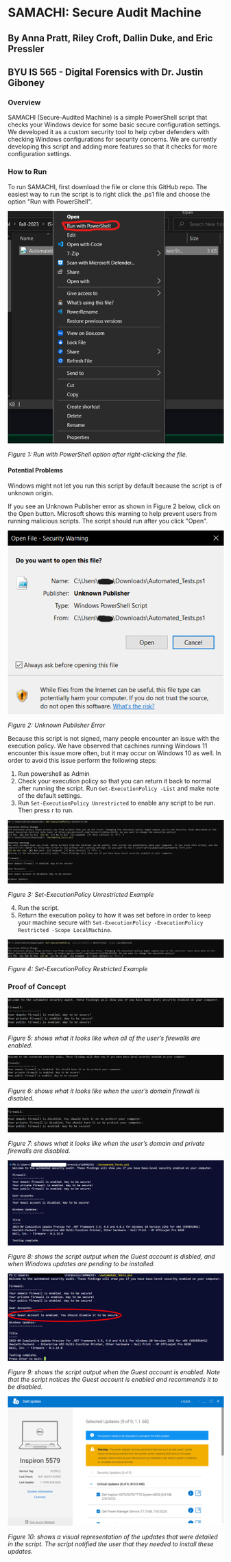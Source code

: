# SAMACHI: Secure Audit Machine
## By Anna Pratt, Riley Croft, Dallin Duke, and Eric Pressler
## BYU IS 565 - Digital Forensics with Dr. Justin Giboney

### Overview
SAMACHI (Secure-Audited Machine) is a simple PowerShell script that checks your Windows device for some basic secure configuration settings. We developed it as a custom security tool to help cyber defenders with checking Windows configurations for security concerns. We are currently developing this script and adding more features so that it checks for more configuration settings.


### How to Run
To run SAMACHI, first download the file or clone this GitHub repo. The easiest way to run the script is to right click the .ps1 file and choose the option "Run with PowerShell".

![Run with powershell](/run-with-powershell.png)

*Figure 1: Run with PowerShell option after right-clicking the file.*

#### Potential Problems

Windows might not let you run this script by default because the script is of unknown origin. 

If you see an Unknown Publisher error as shown in Figure 2 below, click on the Open button. Microsoft shows this warning to help prevent users from running malicious scripts. The script should run after you click "Open".

![Unknown publisher error](/unknown-publisher.png)

*Figure 2: Unknown Publisher Error*

Because this script is not signed, many people encounter an issue with the execution policy. We have observed that cachines running Windows 11 encounter this issue more often, but it may occur on Windows 10 as well. In order to avoid this issue perform the following steps:
1. Run powershell as Admin
2. Check your execution policy so that you can return it back to normal after running the script. Run `Get-ExecutionPolicy -List` and make note of the default settings.
3. Run `Set-ExecutionPolicy Unrestricted` to enable any script to be run. Then press r to run.

![Set-ExecutionPolicy Unrestricted Example](/execution-policy-unrestricted.png)

*Figure 3: Set-ExecutionPolicy Unrestricted Example*

4. Run the script.
5. Return the execution policy to how it was set before in order to keep your machine secure with `Set-ExecutionPolicy -ExecutionPolicy Restricted -Scope LocalMachine`.

![Set-ExecutionPolicy restricted Example](/execution-policy-restricted.png)

*Figure 4: Set-ExecutionPolicy Restricted Example*


### Proof of Concept

![All firewalls good](/all-firewalls-good.png)

*Figure 5: shows what it looks like when all of the user’s firewalls are enabled.*


![1 firewall bad](/domain-firewall-disabled.png)

*Figure 6: shows what it looks like when the user’s domain firewall is disabled.*


![2 firewalls bad](/2-firewalls-disabled.png)

*Figure 7: shows what it looks like when the user’s domain and private firewalls are disabled.*


![SAMACHI_Testing_EverythingEnabled](/SAMACHI_Testing_EverythingEnabled.png)

*Figure 8: shows the script output when the Guest account is disbled, and when Windows updates are pending to be installed.*
 

![SAMACHI_Testing_GuestAccountEnabled](/SAMACHI_Testing_GuestAccountEnabled.png)

*Figure 9: shows the script output when the Guest account is enabled. Note that the script notices the Guest account is enabled and recommends it to be disabled.*


![DellUpdatesPending](/DellUpdatesPending.png) 

*Figure 10: shows a visual representation of the updates that were detailed in the script. The script notified the user that they needed to install these updates.*
